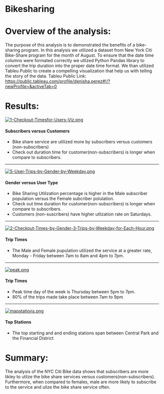 # Bikesharing
 
# Overview of the analysis: 
The purpose of this analysis is to demonstrated the benefits of a bike-sharing program. In this analysis we  utilized a dataset from New York Citi Bike-Share program for the month of August. To ensure that the date time columns were formated correctly we utlized Python Pandas library to convert the trip duration into the proper date time format. We than utilized Tableu Public to create a compelling visualization that help us with telling the story of the data. Tableu Public Link: https://public.tableau.com/profile/denisha.perez#!/?newProfile=&activeTab=0

# Results: 
[![1-Checkout-Timesfor-Users-Viz.png](https://i.postimg.cc/h4L753Dk/1-Checkout-Timesfor-Users-Viz.png)](https://postimg.cc/ThPwy0W0)
#### Subscribers versus Customers
- Bike share service are utilized more by subscribers versus customers (non-subscribers) 
- Check out duration time for customer(non-subscribers) is longer when compare to subscribers.

<hr> </hr> 

[![5-User-Trips-by-Gender-by-Weekday.png](https://i.postimg.cc/0jsBc1k5/5-User-Trips-by-Gender-by-Weekday.png)](https://postimg.cc/ZBwH5gvX)
#### Gender versus User Type
- Bike Sharing Utilization percentage is higher in the Male subscriber population versus the Female subcriber polulation.
- Check out time duration for customer(non-subscribers) is longer when compare to subscribers.
- Customers (non-suscribers) have  higher utlization rate on Saturdays.  

<hr> </hr> 

[![2-Checkout-Times-by-Gender-3-Trips-by-Weekday-for-Each-Hour.png](https://i.postimg.cc/7LzLTfbF/2-Checkout-Times-by-Gender-3-Trips-by-Weekday-for-Each-Hour.png)](https://postimg.cc/068vT5Yn)
#### Trip Times 
- The Male and Female pupulation utilized the service at a greater rate, Monday - Friday between 7am to 8am and 4pm to 7pm. 


<hr> </hr> 

[![peak.png](https://i.postimg.cc/j20Tz1nt/peak.png)](https://postimg.cc/r0J7TQ9P)
#### Trip Times 
- Peak time day of the week is Thursday between 5pm to 7pm. 
- 80% of the trips made take place between 7am to 9pm 

<hr> </hr> 

[![mapstations.png](https://i.postimg.cc/Mp8cWssk/mapstations.png)](https://postimg.cc/N5pGDxqb)
#### Top Stations 
- The top starting and and ending stations span between Central Park and the Financial District  

# Summary: 
The analysis of the NYC Citi Bike data shows that subscribers are more likley to utlize the bike share services versus customers(non-subscribers). Furthermore, when compared to females, male are more likely to subscribe to the service and ulize the bike share service often.  
